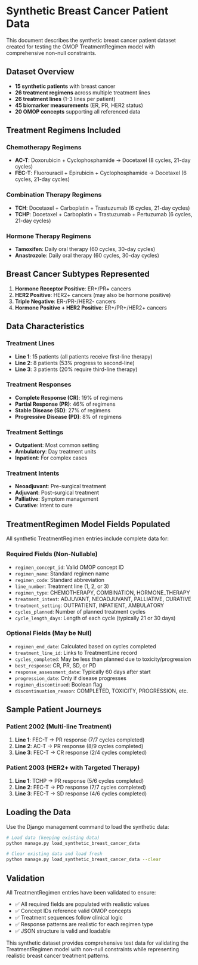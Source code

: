 # Synthetic Breast Cancer Patient Data

This document describes the synthetic breast cancer patient dataset created for testing the OMOP TreatmentRegimen model with comprehensive non-null constraints.

## Dataset Overview

- **15 synthetic patients** with breast cancer
- **26 treatment regimens** across multiple treatment lines
- **26 treatment lines** (1-3 lines per patient)
- **45 biomarker measurements** (ER, PR, HER2 status)
- **20 OMOP concepts** supporting all referenced data

## Treatment Regimens Included

### Chemotherapy Regimens
- **AC-T**: Doxorubicin + Cyclophosphamide → Docetaxel (8 cycles, 21-day cycles)
- **FEC-T**: Fluorouracil + Epirubicin + Cyclophosphamide → Docetaxel (6 cycles, 21-day cycles)

### Combination Therapy Regimens  
- **TCH**: Docetaxel + Carboplatin + Trastuzumab (6 cycles, 21-day cycles)
- **TCHP**: Docetaxel + Carboplatin + Trastuzumab + Pertuzumab (6 cycles, 21-day cycles)

### Hormone Therapy Regimens
- **Tamoxifen**: Daily oral therapy (60 cycles, 30-day cycles)
- **Anastrozole**: Daily oral therapy (60 cycles, 30-day cycles)

## Breast Cancer Subtypes Represented

1. **Hormone Receptor Positive**: ER+/PR+ cancers
2. **HER2 Positive**: HER2+ cancers (may also be hormone positive)
3. **Triple Negative**: ER-/PR-/HER2- cancers
4. **Hormone Positive + HER2 Positive**: ER+/PR+/HER2+ cancers

## Data Characteristics

### Treatment Lines
- **Line 1**: 15 patients (all patients receive first-line therapy)
- **Line 2**: 8 patients (53% progress to second-line)
- **Line 3**: 3 patients (20% require third-line therapy)

### Treatment Responses
- **Complete Response (CR)**: 19% of regimens
- **Partial Response (PR)**: 46% of regimens  
- **Stable Disease (SD)**: 27% of regimens
- **Progressive Disease (PD)**: 8% of regimens

### Treatment Settings
- **Outpatient**: Most common setting
- **Ambulatory**: Day treatment units
- **Inpatient**: For complex cases

### Treatment Intents
- **Neoadjuvant**: Pre-surgical treatment
- **Adjuvant**: Post-surgical treatment
- **Palliative**: Symptom management
- **Curative**: Intent to cure

## TreatmentRegimen Model Fields Populated

All synthetic TreatmentRegimen entries include complete data for:

### Required Fields (Non-Nullable)
- `regimen_concept_id`: Valid OMOP concept ID
- `regimen_name`: Standard regimen name
- `regimen_code`: Standard abbreviation
- `line_number`: Treatment line (1, 2, or 3)
- `regimen_type`: CHEMOTHERAPY, COMBINATION, HORMONE_THERAPY
- `treatment_intent`: ADJUVANT, NEOADJUVANT, PALLIATIVE, CURATIVE
- `treatment_setting`: OUTPATIENT, INPATIENT, AMBULATORY
- `cycles_planned`: Number of planned treatment cycles
- `cycle_length_days`: Length of each cycle (typically 21 or 30 days)

### Optional Fields (May be Null)
- `regimen_end_date`: Calculated based on cycles completed
- `treatment_line_id`: Links to TreatmentLine record
- `cycles_completed`: May be less than planned due to toxicity/progression
- `best_response`: CR, PR, SD, or PD
- `response_assessment_date`: Typically 60 days after start
- `progression_date`: Only if disease progresses
- `regimen_discontinued`: Boolean flag
- `discontinuation_reason`: COMPLETED, TOXICITY, PROGRESSION, etc.

## Sample Patient Journeys

### Patient 2002 (Multi-line Treatment)
1. **Line 1**: FEC-T → PR response (7/7 cycles completed)
2. **Line 2**: AC-T → PR response (8/9 cycles completed) 
3. **Line 3**: FEC-T → CR response (2/4 cycles completed)

### Patient 2003 (HER2+ with Targeted Therapy)
1. **Line 1**: TCHP → PR response (5/6 cycles completed)
2. **Line 2**: FEC-T → PD response (7/7 cycles completed)
3. **Line 3**: FEC-T → SD response (4/6 cycles completed)

## Loading the Data

Use the Django management command to load the synthetic data:

```bash
# Load data (keeping existing data)
python manage.py load_synthetic_breast_cancer_data

# Clear existing data and load fresh
python manage.py load_synthetic_breast_cancer_data --clear
```

## Validation

All TreatmentRegimen entries have been validated to ensure:
- ✅ All required fields are populated with realistic values
- ✅ Concept IDs reference valid OMOP concepts
- ✅ Treatment sequences follow clinical logic
- ✅ Response patterns are realistic for each regimen type
- ✅ JSON structure is valid and loadable

This synthetic dataset provides comprehensive test data for validating the TreatmentRegimen model with non-null constraints while representing realistic breast cancer treatment patterns.
